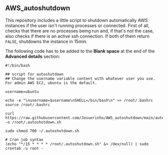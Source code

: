## AWS_autoshutdown

This repository includes a little script to shutdown automatically AWS instances if the user isn't running processes or connected. First of all, checks that there are no processes being run and, if that's not the case, also checks if there is an active ssh connection. If both of them return `FALSE`, shutdowns the instance in 15min.

The following code has to be added to the **Blank space** at the end of the **Advanced details** section:

```
#!/bin/bash

## script for autoshutdown
## Change the username variable content with whatever user you use. For admin AWS EC2, ubuntu is the default.

username=ubuntu

echo -e "\nusername=$username\nSHELL=/bin/bash\n" >> /root/.bashrc
source /root/.bashrc

curl https://raw.githubusercontent.com/Josuerinho/AWS_autoshutdown/main/automatic_shutdown_AWS_EC2_instances_script_deploy.sh -o /root/.autoshutdown.sh

sudo chmod 700 ~/.autoshutdown.sh

# Cron job syntax
(echo "*/15 * * * * /root/.autoshutdown.sh" &> /dev/null) | sudo crontab -u root -

```

